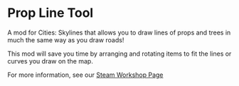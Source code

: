 # Prop Line Tool

A mod for Cities: Skylines that allows you to draw lines of props and trees in much the same way as you draw roads!

This mod will save you time by arranging and rotating items to fit the lines or curves you draw on the map.

For more information, see our [Steam Workshop Page](https://steamcommunity.com/sharedfiles/filedetails/?id=694512541)
